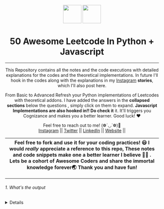 <div align="center" float=""left>

  <p float="left">
  <img height="60" src="https://img.icons8.com/color/344/python.png" />
  <img height="60" src="https://img.icons8.com/color/344/javascript.png" /> 
  </p>
  <h1>50 Awesome Leetcode In Python + Javascript</h1>
  
 ---
  <span> This Repository contains all the notes and the code executions with detailed explanations for the codes and the theoretical implementations. In future I'll hook in the codes along with the explanations in my <a href="https://www.instagram.com/jayasoruban1112/">Instagram</a> **stories**, which I'll also post here.

From Basic to Advanced Refresh your Python implementations of Leetcodes with theoretical addons. I have added the answers in the **collapsed sections** below the questions , simply click on them to expand. **Javascript Implementations are also hooked in!! Do check it** it. It'll triggers you Cognizance and makes you a better learner. Good luck! ❤️ </span>

Feel free to reach out to me! (❁´◡`❁)🤗<br/>
  <a href="https://www.instagram.com/jayasoruban1112/">Instagram</a> || 
  <a href="https://twitter.com/jayasoruban">Twitter</a> || 
  <a href="https://in.linkedin.com/in/jayasoruban-js-67b35b1bb">LinkedIn</a> ||
  <a href="#">Website</a> ||

</div>

| Feel free to fork and use it for your coding practices! 😃  I would _really_ appreciate a reference to this repo, These notes and code snippets make one a better learner I believe 💪🏼 . Lets be a cohort of Awesome Coders and share the immortal knowledge forever🌏 Thank you and have fun!   |
|---|

---
###### 1. What's the output

<details>
  <p>This is a good one</p>
  
</details>











